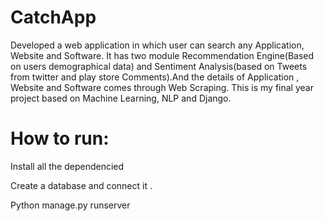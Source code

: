 # CatchApp
 Developed a web application in which user can search any Application, Website and Software. It has two module Recommendation Engine(Based on users demographical data) and Sentiment Analysis(based on Tweets from twitter and play store Comments).And the details of Application , Website and Software comes through Web Scraping. This is my final year project based on Machine Learning, NLP and Django.
 
 # How to run:
 Install all the dependencied
 
 Create a database and connect it .
 
 Python manage.py runserver
